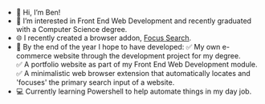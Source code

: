 - 👋 Hi, I’m Ben!
- 👀 I’m interested in Front End Web Development and recently graduated with a Computer Science degree.
- 🌐 I recently created a browser addon, [Focus Search](https://chrome.google.com/webstore/detail/search-bar-focus/obpjnhenhageebpgaaidbokphnniilji).
- 🚀 By the end of the year I hope to have developed: 
    ✅ My own e-commerce website through the development project for my degree.  
    ✅ A portfolio website as part of my Front End Web Development module.  
    ✅ A minimalistic web browser extension that automatically locates and 'focuses' the primary search input of a website.
- 💻 Currently learning Powershell to help automate things in my day job.

<!---
BenEmm/BenEmm is a ✨ special ✨ repository because its `README.md` (this file) appears on your GitHub profile.
You can click the Preview link to take a look at your changes.
--->
